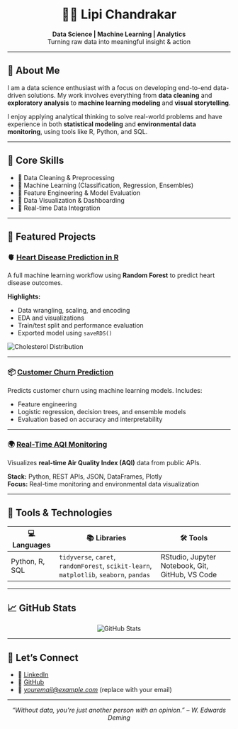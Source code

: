 <h1 align="center">👩‍💻 Lipi Chandrakar</h1>

<p align="center">
  <b>Data Science | Machine Learning | Analytics</b><br>
  Turning raw data into meaningful insight & action
</p>

---

## 🚀 About Me

I am a data science enthusiast with a focus on developing end-to-end data-driven solutions. My work involves everything from **data cleaning** and **exploratory analysis** to **machine learning modeling** and **visual storytelling**.

I enjoy applying analytical thinking to solve real-world problems and have experience in both **statistical modeling** and **environmental data monitoring**, using tools like R, Python, and SQL.

---

## 🧠 Core Skills

- 🔹 Data Cleaning & Preprocessing  
- 🔹 Machine Learning (Classification, Regression, Ensembles)  
- 🔹 Feature Engineering & Model Evaluation  
- 🔹 Data Visualization & Dashboarding  
- 🔹 Real-time Data Integration

---

## 📁 Featured Projects

### 🫀 [Heart Disease Prediction in R](https://github.com/lipichandrakar/heart_attack_analysis)

A full machine learning workflow using **Random Forest** to predict heart disease outcomes.

**Highlights:**
- Data wrangling, scaling, and encoding  
- EDA and visualizations  
- Train/test split and performance evaluation  
- Exported model using `saveRDS()`  

![Cholesterol Distribution](https://github.com/lipichandrakar/heart_attack_analysis/blob/main/images/Cholesterol%20Distribution.png?raw=true)

---

### 📦 [Customer Churn Prediction](https://github.com/lipichandrakar/Customer-Churn-Prediction-Model)

Predicts customer churn using machine learning models. Includes:
- Feature engineering
- Logistic regression, decision trees, and ensemble models
- Evaluation based on accuracy and interpretability

---

### 🌍 [Real-Time AQI Monitoring](https://github.com/lipichandrakar/Real-Time-Air-Quality-Index-AQI-Monitoring)

Visualizes **real-time Air Quality Index (AQI)** data from public APIs.

**Stack:** Python, REST APIs, JSON, DataFrames, Plotly  
**Focus:** Real-time monitoring and environmental data visualization

---

## 🧰 Tools & Technologies

| 💻 Languages | 📚 Libraries | 🛠️ Tools |
|--------------|--------------|------------|
| Python, R, SQL | `tidyverse`, `caret`, `randomForest`, `scikit-learn`, `matplotlib`, `seaborn`, `pandas` | RStudio, Jupyter Notebook, Git, GitHub, VS Code |

---

## 📈 GitHub Stats

<p align="center">
  <img src="https://github-readme-stats.vercel.app/api?username=lipichandrakar&show_icons=true&theme=default" alt="GitHub Stats" />
</p>

---

## 🤝 Let’s Connect

- 🔗 [LinkedIn](https://www.linkedin.com/in/lipichandrakar/)
- 🐙 [GitHub](https://github.com/lipichandrakar)
- 📧 *youremail@example.com* (replace with your email)

---

<p align="center"><i>“Without data, you're just another person with an opinion.” – W. Edwards Deming</i></p>
